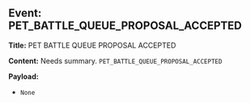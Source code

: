 ## Event: PET_BATTLE_QUEUE_PROPOSAL_ACCEPTED

**Title:** PET BATTLE QUEUE PROPOSAL ACCEPTED

**Content:**
Needs summary.
`PET_BATTLE_QUEUE_PROPOSAL_ACCEPTED`

**Payload:**
- `None`